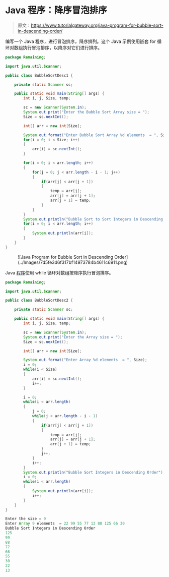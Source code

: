 # Java 程序：降序冒泡排序

> 原文：<https://www.tutorialgateway.org/java-program-for-bubble-sort-in-descending-order/>

编写一个 Java 程序，进行冒泡排序，降序排列。这个 Java 示例使用嵌套 for 循环对数组执行冒泡排序，以降序对它们进行排序。

```java
package Remaining;

import java.util.Scanner;

public class BubbleSortDesc1 {

	private static Scanner sc;

	public static void main(String[] args) {
		int i, j, Size, temp;

		sc = new Scanner(System.in);		
		System.out.print("Enter the Bubble Sort Array size = ");
		Size = sc.nextInt();

		int[] arr = new int[Size];

		System.out.format("Enter Bubble Sort Array %d elements  = ", Size);
		for(i = 0; i < Size; i++) 
		{
			arr[i] = sc.nextInt();
		}

		for(i = 0; i < arr.length; i++)
		{
			for(j = 0; j < arr.length - i - 1; j++)
			{
				if(arr[j] < arr[j + 1])
				{
					temp = arr[j];
					arr[j] = arr[j + 1];
					arr[j + 1] = temp;
				}
			}
		}
		System.out.println("Bubble Sort to Sort Integers in Descending Order");
		for(i = 0; i < arr.length; i++)
		{
			System.out.println(arr[i]);
		}
	}
}
```

<figure class="wp-block-image size-large">![Java Program for Bubble Sort in Descending Order](../Images/7d5fe3d6f317bf14973784b4611c6911.png)</figure>

Java [程序](https://www.tutorialgateway.org/learn-java-programs/)使用 while 循环对数组按降序执行冒泡排序。

```java
package Remaining;

import java.util.Scanner;

public class BubbleSortDesc2 {

	private static Scanner sc;

	public static void main(String[] args) {
		int i, j, Size, temp;

		sc = new Scanner(System.in);		
		System.out.print("Enter the Array size = ");
		Size = sc.nextInt();

		int[] arr = new int[Size];

		System.out.format("Enter Array %d elements  = ", Size);
		i = 0; 
		while(i < Size) 
		{
			arr[i] = sc.nextInt();
			i++;
		}

		i = 0; 
		while(i < arr.length)
		{
			j = 0;
			while(j < arr.length - i - 1)
			{
				if(arr[j] < arr[j + 1])
				{
					temp = arr[j];
					arr[j] = arr[j + 1];
					arr[j + 1] = temp;
				}
				j++;
			}
			i++;
		}
		System.out.println("Bubble Sort Integers in Descending Order");
		i = 0; 
		while(i < arr.length)
		{
			System.out.println(arr[i]);
			i++;
		}
	}
}
```

```java
Enter the size = 9
Enter Array 9 elements  = 22 99 55 77 13 88 125 66 30
Bubble Sort Integers in Descending Order
125
99
88
77
66
55
30
22
13
```